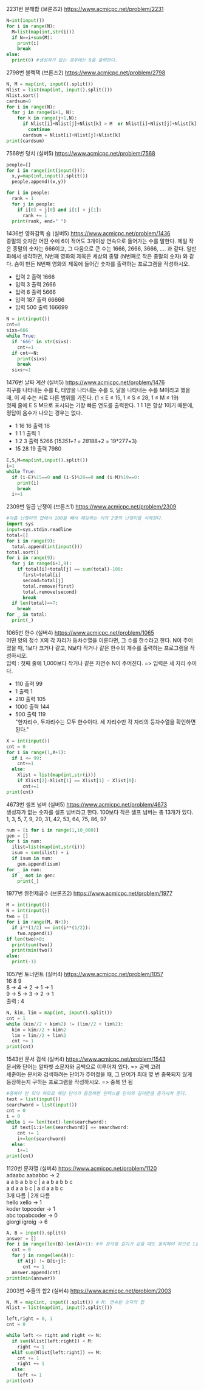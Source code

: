 2231번 분해합 (브론즈2)
https://www.acmicpc.net/problem/2231
```python
N=int(input())
for i in range(N):
  M=list(map(int,str(i)))
  if N==i+sum(M):
    print(i)
    break
else:
  print(0) #생성자가 없는 경우에는 0을 출력한다.
```



2798번 블랙잭 (브론즈2)
https://www.acmicpc.net/problem/2798
```python
N, M = map(int, input().split())
Nlist = list(map(int, input().split()))
Nlist.sort()
cardsum=0
for i in range(N):
  for j in range(i+1, N):
    for k in range(j+1,N):
      if Nlist[i]+Nlist[j]+Nlist[k] > M  or Nlist[i]+Nlist[j]+Nlist[k] < cardsum:
        continue
      cardsum = Nlist[i]+Nlist[j]+Nlist[k]
print(cardsum)
```



7568번 덩치 (실버5)
https://www.acmicpc.net/problem/7568
```python
people=[]
for i in range(int(input())):
  x,y=map(int,input().split())
  people.append((x,y))

for i in people:
  rank = 1
  for j in people:
    if i[0] < j[0] and i[1] < j[1]:
      rank += 1
  print(rank, end=" ")
```



1436번 영화감독 숌 (실버5)
https://www.acmicpc.net/problem/1436  
종말의 숫자란 어떤 수에 6이 적어도 3개이상 연속으로 들어가는 수를 말한다. 제일 작은 종말의 숫자는 666이고, 그 다음으로 큰 수는 1666, 2666, 3666, .... 과 같다. 일반화해서 생각하면, N번째 영화의 제목은 세상의 종말 (N번째로 작은 종말의 숫자) 와 같다. 숌이 만든 N번째 영화의 제목에 들어간 숫자를 출력하는 프로그램을 작성하시오.  
- 입력 2 출력 1666  
- 입력 3 출력 2666  
- 입력 6 출력 5666  
- 입력 187 출력 66666  
- 입력 500 출력 166699
```python
N = int(input())
cnt=0
sixs=666
while True:
  if '666' in str(sixs):
    cnt+=1
  if cnt==N:
    print(sixs)
    break
  sixs+=1
```



1476번 날짜 계산 (실버5)
https://www.acmicpc.net/problem/1476  
지구를 나타내는 수를 E, 태양을 나타내는 수를 S, 달을 나타내는 수를 M이라고 했을 때, 이 세 수는 서로 다른 범위를 가진다. (1 ≤ E ≤ 15, 1 ≤ S ≤ 28, 1 ≤ M ≤ 19)  
첫째 줄에 E S M으로 표시되는 가장 빠른 연도를 출력한다. 1 1 1은 항상 1이기 때문에, 정답이 음수가 나오는 경우는 없다.  
- 1 16 16 출력 16  
- 1 1 1 출력 1  
- 1 2 3 출력 5266 (15*351+1 = 28*188+2 = 19*277+3)  
- 15 28 19 출력 7980
```python
E,S,M=map(int,input().split())
i=1
while True:
  if (i-E)%15==0 and (i-S)%28==0 and (i-M)%19==0:
    print(i)
    break
  i+=1
```



2309번 일곱 난쟁이 (브론즈1)
https://www.acmicpc.net/problem/2309
```python
#아홉 난쟁이의 합에서 100을 빼서 해당하는 키의 2명의 난쟁이를 삭제한다.
import sys
input=sys.stdin.readline
total=[]
for i in range(9):
  total.append(int(input()))
total.sort()
for i in range(9):
  for j in range(i+1,9):
    if total[i]+total[j] == sum(total)-100:
      first=total[i]
      second=total[j]
      total.remove(first)
      total.remove(second)
      break
  if len(total)==7:
    break
for _ in total:
  print(_)
```



1065번 한수 (실버4)
https://www.acmicpc.net/problem/1065  
어떤 양의 정수 X의 각 자리가 등차수열을 이룬다면, 그 수를 한수라고 한다. N이 주어졌을 때, 1보다 크거나 같고, N보다 작거나 같은 한수의 개수를 출력하는 프로그램을 작성하시오.  
입력 : 첫째 줄에 1,000보다 작거나 같은 자연수 N이 주어진다. => 입력은 세 자리 수이다.  
- 110 출력 99  
- 1 출력 1  
- 210 출력 105  
- 1000 출력 144  
- 500 출력 119  
"한자리수, 두자리수는 모두 한수이다. 세 자리수만 각 자리의 등차수열을 확인하면 된다."
```python
X = int(input())
cnt = 0
for i in range(1,X+1):
  if i <= 99:
    cnt+=1
  else:
    Xlist = list(map(int,str(i)))
    if Xlist[2]-Xlist[1] == Xlist[1] - Xlist[0]:
      cnt+=1
print(cnt)
```



4673번 셀프 넘버 (실버5)
https://www.acmicpc.net/problem/4673  
생성자가 없는 숫자를 셀프 넘버라고 한다. 100보다 작은 셀프 넘버는 총 13개가 있다.  
1, 3, 5, 7, 9, 20, 31, 42, 53, 64, 75, 86, 97
```python
num = [i for i in range(1,10_000)]
gen = []
for i in num:
  ilist=list(map(int,str(i)))
  isum = sum(ilist) + i
  if isum in num:
    gen.append(isum)
for _ in num:
  if _ not in gen:
    print(_)
```



1977번 완전제곱수 (브론즈2)
https://www.acmicpc.net/problem/1977
```python
M = int(input())
N = int(input())
two = []
for i in range(M, N+1):
  if i**(1/2) == int(i**(1/2)):
    two.append(i)
if len(two)>0:
  print(sum(two))
  print(min(two))
else:
  print(-1)
  ```



1057번 토너먼트 (실버4)
https://www.acmicpc.net/problem/1057  
16 8 9  
8 -> 4 -> 2 -> 1 -> 1  
9 -> 5 -> 3 -> 2 -> 1  
출력 : 4
```python
N, kim, lim = map(int, input().split())
cnt = 1
while (kim//2 + kim%2) != (lim//2 + lim%2):
  kim = kim//2 + kim%2
  lim = lim//2 + lim%2
  cnt += 1
print(cnt)
```



1543번 문서 검색 (실버4)
https://www.acmicpc.net/problem/1543  
문서와 단어는 알파벳 소문자와 공백으로 이루어져 있다. => 공백 고려  
세준이는 문서와 검색하려는 단어가 주어졌을 때, 그 단어가 최대 몇 번 중복되지 않게 등장하는지 구하는 프로그램을 작성하시오. => 중복 안 됨
```python
#중복이 안 되야 하므로 해당 단어가 등장하면 인덱스를 단어의 길이만큼 증가시켜 준다.
text = list(input())
searchword = list(input())
cnt = 0
i = 0
while i <= len(text)-len(searchword):
  if text[i:i+len(searchword)] == searchword:
    cnt += 1
    i+=len(searchword)
  else:
    i+=1
print(cnt)
```



1120번 문자열 (실버4)
https://www.acmicpc.net/problem/1120  
adaabc aababbc -> 2  
a a b a b b c  | a a b a b b c  
a d a a b c    |   a d a a b c  
 3개 다름      |   2개 다름  
hello xello -> 1  
koder topcoder -> 1  
abc topabcoder -> 0  
giorgi igroig -> 6  
```python
A, B = input().split()
answer = []
for i in range(len(B)-len(A)+1): #두 문자열 길이가 같을 때도 동작해야 하므로 1을 더해준다
  cnt = 0
  for j in range(len(A)):
    if A[j] != B[i+j]:
      cnt += 1
  answer.append(cnt)
print(min(answer))
```



2003번 수들의 합2 (실버4)
https://www.acmicpc.net/problem/2003
```python
N, M = map(int, input().split()) # M: 연속된 숫자의 합
Nlist = list(map(int, input().split()))

left,right = 0, 1
cnt = 0

while left <= right and right <= N:
  if sum(Nlist[left:right]) < M:
    right += 1
  elif sum(Nlist[left:right]) == M:
    cnt += 1
    right += 1
  else:
    left += 1
print(cnt)
```